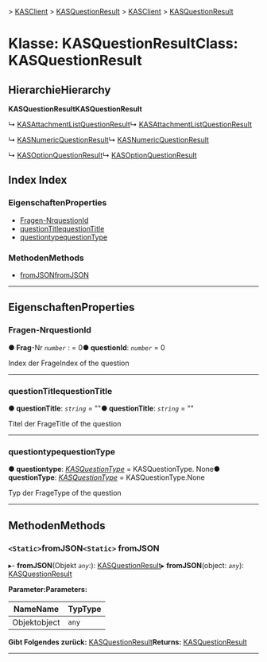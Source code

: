 <span data-ttu-id="a6270-101">[](../README.md) > [KASClient](../modules/kasclient.md) > [KASQuestionResult](../classes/kasclient.kasquestionresult.md)</span><span class="sxs-lookup"><span data-stu-id="a6270-101">[](../README.md) > [KASClient](../modules/kasclient.md) > [KASQuestionResult](../classes/kasclient.kasquestionresult.md)</span></span>

# <a name="class-kasquestionresult"></a><span data-ttu-id="a6270-102">Klasse: KASQuestionResult</span><span class="sxs-lookup"><span data-stu-id="a6270-102">Class: KASQuestionResult</span></span>

## <a name="hierarchy"></a><span data-ttu-id="a6270-103">Hierarchie</span><span class="sxs-lookup"><span data-stu-id="a6270-103">Hierarchy</span></span>

<span data-ttu-id="a6270-104">**KASQuestionResult**</span><span class="sxs-lookup"><span data-stu-id="a6270-104">**KASQuestionResult**</span></span>

<span data-ttu-id="a6270-105">↳ [KASAttachmentListQuestionResult](kasclient.kasattachmentlistquestionresult.md)</span><span class="sxs-lookup"><span data-stu-id="a6270-105">↳  [KASAttachmentListQuestionResult](kasclient.kasattachmentlistquestionresult.md)</span></span>

<span data-ttu-id="a6270-106">↳ [KASNumericQuestionResult](kasclient.kasnumericquestionresult.md)</span><span class="sxs-lookup"><span data-stu-id="a6270-106">↳  [KASNumericQuestionResult](kasclient.kasnumericquestionresult.md)</span></span>

<span data-ttu-id="a6270-107">↳ [KASOptionQuestionResult](kasclient.kasoptionquestionresult.md)</span><span class="sxs-lookup"><span data-stu-id="a6270-107">↳  [KASOptionQuestionResult](kasclient.kasoptionquestionresult.md)</span></span>

## <a name="index"></a><span data-ttu-id="a6270-108">Index </span><span class="sxs-lookup"><span data-stu-id="a6270-108">Index</span></span>

### <a name="properties"></a><span data-ttu-id="a6270-109">Eigenschaften</span><span class="sxs-lookup"><span data-stu-id="a6270-109">Properties</span></span>

* [<span data-ttu-id="a6270-110">Fragen-Nr</span><span class="sxs-lookup"><span data-stu-id="a6270-110">questionId</span></span>](kasclient.kasquestionresult.md#questionid)
* [<span data-ttu-id="a6270-111">questionTitle</span><span class="sxs-lookup"><span data-stu-id="a6270-111">questionTitle</span></span>](kasclient.kasquestionresult.md#questiontitle)
* [<span data-ttu-id="a6270-112">questiontype</span><span class="sxs-lookup"><span data-stu-id="a6270-112">questionType</span></span>](kasclient.kasquestionresult.md#questiontype)
### <a name="methods"></a><span data-ttu-id="a6270-113">Methoden</span><span class="sxs-lookup"><span data-stu-id="a6270-113">Methods</span></span>

* [<span data-ttu-id="a6270-114">fromJSON</span><span class="sxs-lookup"><span data-stu-id="a6270-114">fromJSON</span></span>](kasclient.kasquestionresult.md#fromjson)

---

## <a name="properties"></a><span data-ttu-id="a6270-115">Eigenschaften</span><span class="sxs-lookup"><span data-stu-id="a6270-115">Properties</span></span>

<a id="questionid"></a>

###  <a name="questionid"></a><span data-ttu-id="a6270-116">Fragen-Nr</span><span class="sxs-lookup"><span data-stu-id="a6270-116">questionId</span></span>

<span data-ttu-id="a6270-117">**● Frag**-Nr *`number`* : = 0</span><span class="sxs-lookup"><span data-stu-id="a6270-117">**● questionId**: *`number`* = 0</span></span>

<span data-ttu-id="a6270-118">Index der Frage</span><span class="sxs-lookup"><span data-stu-id="a6270-118">Index of the question</span></span>

___
<a id="questiontitle"></a>

###  <a name="questiontitle"></a><span data-ttu-id="a6270-119">questionTitle</span><span class="sxs-lookup"><span data-stu-id="a6270-119">questionTitle</span></span>

<span data-ttu-id="a6270-120">**● questionTitle**: *`string`* = ""</span><span class="sxs-lookup"><span data-stu-id="a6270-120">**● questionTitle**: *`string`* = ""</span></span>

<span data-ttu-id="a6270-121">Titel der Frage</span><span class="sxs-lookup"><span data-stu-id="a6270-121">Title of the question</span></span>

___
<a id="questiontype"></a>

###  <a name="questiontype"></a><span data-ttu-id="a6270-122">questiontype</span><span class="sxs-lookup"><span data-stu-id="a6270-122">questionType</span></span>

<span data-ttu-id="a6270-123">**● questiontype**: *[KASQuestionType](../enums/kasclient.kasquestiontype.md)* = KASQuestionType. None</span><span class="sxs-lookup"><span data-stu-id="a6270-123">**● questionType**: *[KASQuestionType](../enums/kasclient.kasquestiontype.md)* =  KASQuestionType.None</span></span>

<span data-ttu-id="a6270-124">Typ der Frage</span><span class="sxs-lookup"><span data-stu-id="a6270-124">Type of the question</span></span>

___

## <a name="methods"></a><span data-ttu-id="a6270-125">Methoden</span><span class="sxs-lookup"><span data-stu-id="a6270-125">Methods</span></span>

<a id="fromjson"></a>

### <a name="static-fromjson"></a><span data-ttu-id="a6270-126">`<Static>`fromJSON</span><span class="sxs-lookup"><span data-stu-id="a6270-126">`<Static>` fromJSON</span></span>

<span data-ttu-id="a6270-127">▸- **fromJSON**(Objekt *`any`*:): [KASQuestionResult](kasclient.kasquestionresult.md)</span><span class="sxs-lookup"><span data-stu-id="a6270-127">▸ **fromJSON**(object: *`any`*): [KASQuestionResult](kasclient.kasquestionresult.md)</span></span>

<span data-ttu-id="a6270-128">**Parameter:**</span><span class="sxs-lookup"><span data-stu-id="a6270-128">**Parameters:**</span></span>

| <span data-ttu-id="a6270-129">Name</span><span class="sxs-lookup"><span data-stu-id="a6270-129">Name</span></span> | <span data-ttu-id="a6270-130">Typ</span><span class="sxs-lookup"><span data-stu-id="a6270-130">Type</span></span> |
| ------ | ------ |
| <span data-ttu-id="a6270-131">Objekt</span><span class="sxs-lookup"><span data-stu-id="a6270-131">object</span></span> | `any` |

<span data-ttu-id="a6270-132">**Gibt Folgendes zurück:** [KASQuestionResult](kasclient.kasquestionresult.md)</span><span class="sxs-lookup"><span data-stu-id="a6270-132">**Returns:** [KASQuestionResult](kasclient.kasquestionresult.md)</span></span>

___

